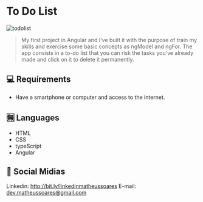# To Do List


![todolist](https://user-images.githubusercontent.com/100249571/187821577-c46676ea-3059-4517-94ab-d8e043bfebc9.png)
> My first project in Angular and I've built it with the purpose of train my skills and exercise some basic concepts as ngModel and ngFor. The app consists in a to-do list that you can risk the tasks you've already made and click on it to delete it permanently.



## 💻 Requirements

* Have a smartphone or computer and access to the internet.

## 🈚 Languages

* HTML
* CSS
* typeScript
* Angular

## 📱 Social Midias

Linkedin: http://bit.ly/linkedinmatheussoares
E-mail: dev.matheussoares@gmail.com




